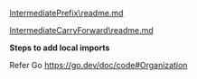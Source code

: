 [IntermediatePrefix\readme.md](https://github.com/iamvas83/Drooler/blob/main/IntermediatePrefix/readme.md)

[IntermediateCarryForward\readme.md
](https://github.com/iamvas83/Drooler/blob/main/IntermediateCarryForward/readme.md)

<B> Steps to add local imports </B>

Refer Go https://go.dev/doc/code#Organization
